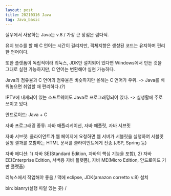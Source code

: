 ```yaml
---
layout: post
title: 20210316 Java
tag: Java_basic
---
```


실무에서 사용하는 Java는 v.8 / 가장 큰 장점은 람다식.

유지 보수를 할 때 C 언어는 시간이 걸리지만, 객체지향은 생성된 코드는 유지하며 편리한 언어이다.

또한 플랫폼이 독립적이라 리눅스, JDK만 설치되어 있다면 Windows에서 만든 것을 그대로 실현 가능하지만, C 언어는 변환해야 실현 가능하다.

Java의 점유율과 C 언어의 점유율은 비슷하지만 올해는 C 언어가 우위. -> Java를 배워놓으면 취업할 때 편리하다.(?)

IPTV에 내재되어 있는 소프트웨어도 Java로 프로그래밍되어 있다. -> 실생활에 주로 쓰이고 있다.

안드로이드: Java + C

자바 프로그래밍 종류: 자바 애플리케이션, 자바 애플릿, 자바 서브릿

자바 서브릿: 클라이언트가 웹 페이지에 요청하면 웹 서버가 서블릿을 실행하여 서블릿 실행 결과를 포함하는 HTML 문서를 클라이언트에게 전송.(JSP, Spring 등)

자바 에디션: 1) 자바 SE(Standard Edition, 자바의 핵심 기능을 포함), 2) 자바 EE(Enterprise Edition, 서버용 자바 플랫폼), 자바 ME(Micro Edition, 안드로이드 기반 플랫폼)

리눅스에서 작업해야 좋음 / 맥에 eclipse, JDK(amazon corretto v.8) 설치

bin: bianry(실행 파일 있는 곳) / 
